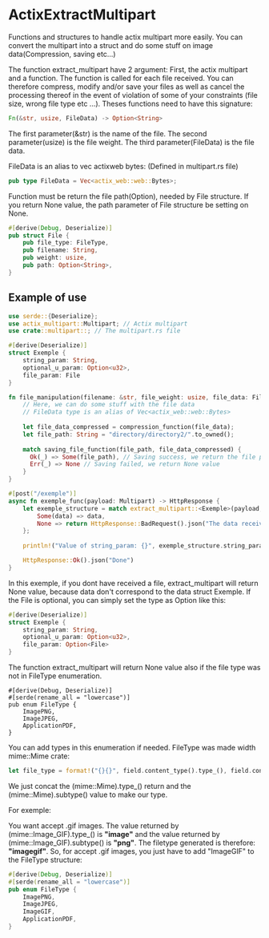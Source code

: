# ActixExtractMultipart
Functions and structures to handle actix multipart more easily. You can convert the multipart into a struct and do some stuff on image data(Compression, saving etc...)

The function extract_multipart have 2 argument:
First, the actix multipart and a function.
The function is called for each file received. You can therefore compress, modify and/or save your files as well as cancel the processing thereof in the event of violation of some of your constraints (file size, wrong file type etc ...).
Theses functions need to have this signature:
```rust
Fn(&str, usize, FileData) -> Option<String>
```
The first parameter(&str) is the name of the file.
The second parameter(usize) is the file weight.
The third parameter(FileData) is the file data.

FileData is an alias to vec actixweb bytes: (Defined in multipart.rs file)
```rust
pub type FileData = Vec<actix_web::web::Bytes>;
```
Function must be return the file path(Option<String>), needed by File structure. If you return None value, the path parameter of File structure be setting on None.
```rust
#[derive(Debug, Deserialize)]
pub struct File {
    pub file_type: FileType,
    pub filename: String,
    pub weight: usize,
    pub path: Option<String>,
}
```

## Example of use
```rust
use serde::{Deserialize};
use actix_multipart::Multipart; // Actix multipart
use crate::multipart::; // The multipart.rs file

#[derive(Deserialize)]
struct Exemple {
    string_param: String,
    optional_u_param: Option<u32>,
    file_param: File
}

fn file_manipulation(filename: &str, file_weight: usize, file_data: FileData) -> Option<String> {
    // Here, we can do some stuff with the file data
    // FileData type is an alias of Vec<actix_web::web::Bytes>
    
    let file_data_compressed = compression_function(file_data);
    let file_path: String = "directory/directory2/".to_owned();
    
    match saving_file_function(file_path, file_data_compressed) {
      Ok(_) => Some(file_path), // Saving success, we return the file path
      Err(_) => None // Saving failed, we return None value
    }
}

#[post("/exemple")]
async fn exemple_func(payload: Multipart) -> HttpResponse {
    let exemple_structure = match extract_multipart::<Exemple>(payload, &file_manipulation).await {
        Some(data) => data,
        None => return HttpResponse::BadRequest().json("The data received does not correspond to those expected")
    };
    
    println!("Value of string_param: {}", exemple_structure.string_param);

    HttpResponse::Ok().json("Done")
}
```
In this exemple, if you dont have received a file, extract_multipart will return None value, because data don't correspond to the data struct Exemple.
If the File is optional, you can simply set the type as Option<File> like this:
```rust
#[derive(Deserialize)]
struct Exemple {
    string_param: String,
    optional_u_param: Option<u32>,
    file_param: Option<File>
}
```
The function extract_multipart will return None value also if the file type was not in FileType enumeration.
```
#[derive(Debug, Deserialize)]
#[serde(rename_all = "lowercase")]
pub enum FileType {
    ImagePNG,
    ImageJPEG,
    ApplicationPDF,
}
```
You can add types in this enumeration if needed.
FileType was made width mime::Mime crate:
```rust
let file_type = format!("{}{}", field.content_type().type_(), field.content_type().subtype());
```
We just concat the (mime::Mime).type_() return and the (mime::Mime).subtype() value to make our type.
  
For exemple:
  
You want accept .gif images.
The value returned by (mime::Image_GIF).type_() is **"image"** and the value returned by (mime::Image_GIF).subtype() is **"png"**.
The filetype generated is therefore: **"imagegif"**.
So, for accept .gif images, you just have to add "ImageGIF" to the FileType structure:
```rust
#[derive(Debug, Deserialize)]
#[serde(rename_all = "lowercase")]
pub enum FileType {
    ImagePNG,
    ImageJPEG,
    ImageGIF,
    ApplicationPDF,
}
```
